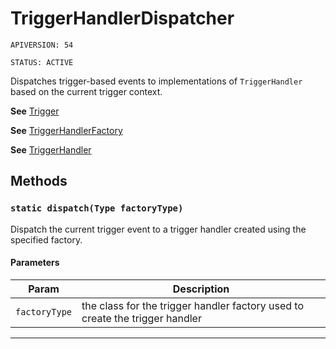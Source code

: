 # TriggerHandlerDispatcher

`APIVERSION: 54`

`STATUS: ACTIVE`

Dispatches trigger-based events to implementations of <code>TriggerHandler</code> based on the current trigger context.


**See** [Trigger](Trigger)


**See** [TriggerHandlerFactory](TriggerHandlerFactory)


**See** [TriggerHandler](TriggerHandler)

## Methods
### `static dispatch(Type factoryType)`

Dispatch the current trigger event to a trigger handler created using the specified factory.

#### Parameters

|Param|Description|
|---|---|
|`factoryType`|the class for the trigger handler factory used to create the trigger handler|

---
